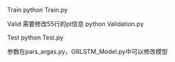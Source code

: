 Train
python Train.py

Valid
需要修改55行的pt信息
python Validation.py

Test
python Test.py

参数在pars_argas.py，GRLSTM_Model.py中可以修改模型
